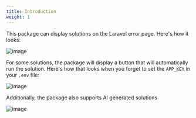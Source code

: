 ```yaml
---
title: Introduction
weight: 1
---
```


This package can display solutions on the Laravel error page. Here's how it looks:

![image](/docs/laravel-error-solutions/v1/images/solution.png)

For some solutions, the package will display a button that will automatically run the solution. Here's how that looks when you forget to set the `APP_KEY` in your `.env` file:

![image](/docs/laravel-error-solutions/v1/images/runnable-solution.png)

Additionally, the package also supports AI generated solutions

![image](/docs/laravel-error-solutions/v1/images/ai-solution.png)
